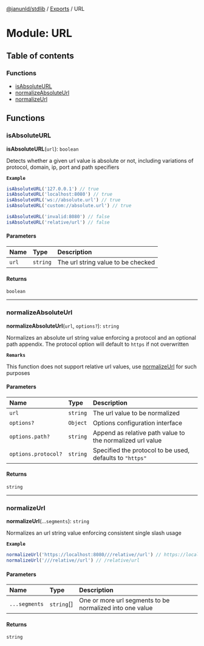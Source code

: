 [@janunld/stdlib](../README.md) / [Exports](../modules.md) / URL

# Module: URL

## Table of contents

### Functions

- [isAbsoluteURL](URL.md#isabsoluteurl)
- [normalizeAbsoluteUrl](URL.md#normalizeabsoluteurl)
- [normalizeUrl](URL.md#normalizeurl)

## Functions

### isAbsoluteURL

**isAbsoluteURL**(`url`): `boolean`

Detects whether a given url value is absolute or not, including variations of
protocol, domain, ip, port and path specifiers

**`Example`**

```typescript
isAbsoluteURL('127.0.0.1') // true
isAbsoluteURL('localhost:8080') // true
isAbsoluteURL('ws://absolute.url') // true
isAbsoluteURL('custom://absolute.url') // true

isAbsoluteURL('invalid:8080') // false
isAbsoluteURL('relative/url') // false
```

#### Parameters

| Name | Type | Description |
| :------ | :------ | :------ |
| `url` | `string` | The url string value to be checked |

#### Returns

`boolean`

___

### normalizeAbsoluteUrl

**normalizeAbsoluteUrl**(`url`, `options?`): `string`

Normalizes an absolute url string value enforcing a protocol and an optional
path appendix. The protocol option will default to `https` if not overwritten

**`Remarks`**

This function does not support relative url values, use [normalizeUrl](URL.md#normalizeurl) for such purposes

#### Parameters

| Name | Type | Description |
| :------ | :------ | :------ |
| `url` | `string` | The url value to be normalized |
| `options?` | `Object` | Options configuration interface |
| `options.path?` | `string` | Append as relative path value to the normalized url value |
| `options.protocol?` | `string` | Specified the protocol to be used, defaults to `"https"` |

#### Returns

`string`

___

### normalizeUrl

**normalizeUrl**(...`segments`): `string`

Normalizes an url string value enforcing consistent single slash usage

**`Example`**

```typescript
normalizeUrl('https://localhost:8080///relative//url') // https://localhost:8080/relative/url
normalizeUrl('///relative//url') // /relative/url
```

#### Parameters

| Name | Type | Description |
| :------ | :------ | :------ |
| `...segments` | `string`[] | One or more url segments to be normalized into one value |

#### Returns

`string`
